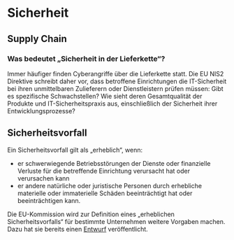# Sicherheit

## Supply Chain

### Was bedeutet „Sicherheit in der Lieferkette“?

Immer häufiger finden Cyberangriffe über die Lieferkette statt. Die EU NIS2 Direktive schreibt daher vor, dass betroffene Einrichtungen die IT-Sicherheit bei ihren unmittelbaren Zulieferern oder Dienstleistern prüfen müssen: Gibt es spezifische Schwachstellen? Wie sieht deren Gesamtqualität der Produkte und IT-Sicherheitspraxis aus, einschließlich der Sicherheit ihrer Entwicklungsprozesse?

## Sicherheitsvorfall

Ein Sicherheitsvorfall gilt als „erheblich“, wenn:

- er schwerwiegende Betriebsstörungen der Dienste oder finanzielle Verluste für die betreffende Einrichtung verursacht hat oder verursachen kann
- er andere natürliche oder juristische Personen durch erhebliche materielle oder immaterielle Schäden beeinträchtigt hat oder beeinträchtigen kann.

Die EU-Kommission wird zur Definition eines „erheblichen Sicherheitsvorfalls“ für bestimmte Unternehmen weitere Vorgaben machen. Dazu hat sie bereits einen [Entwurf](https://ec.europa.eu/info/law/better-regulation/have-your-say/initiatives/14241-Cybersicherheitsrisikomanagement-und-Berichtspflichten-fur-digitale-Infrastrukturen-Anbieter-und-IKT-Servicemanager_de) veröffentlicht.
